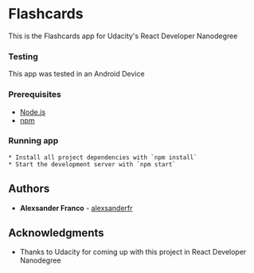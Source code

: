 # Flashcards
This is the Flashcards app for Udacity's React Developer Nanodegree

### Testing
This app was tested in an Android Device

### Prerequisites

* [Node.js](https://nodejs.org)
* [npm](https://www.npmjs.com/)

### Running app

```
* Install all project dependencies with `npm install`
* Start the development server with `npm start`
```

## Authors

* **Alexsander Franco** -  [alexsanderfr](https://github.com/alexsanderfr)

## Acknowledgments

* Thanks to Udacity for coming up with this project in React Developer Nanodegree